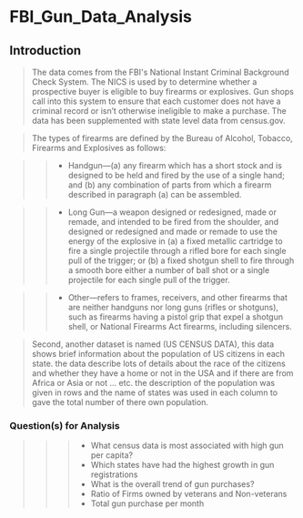 # FBI_Gun_Data_Analysis

<a id='intro'></a>
## Introduction

> The data comes from the FBI's National Instant Criminal Background Check System. The NICS is used by to determine whether a prospective buyer is eligible to buy firearms or explosives. Gun shops call into this system to ensure that each customer does not have a criminal record or isn’t otherwise ineligible to make a purchase. The data has been supplemented with state level data from census.gov.

> The types of firearms are defined by the Bureau of Alcohol, Tobacco, Firearms and Explosives as follows:

>> * Handgun—(a) any firearm which has a short stock and is designed to be held and fired by the use of a single hand; and (b) any combination of parts from which a firearm described in paragraph (a) can be assembled.

>> * Long Gun—a weapon designed or redesigned, made or remade, and intended to be fired from the shoulder, and designed or redesigned and made or remade to use the energy of the explosive in (a) a fixed metallic cartridge to fire a single projectile through a rifled bore for each single pull of the trigger; or (b) a fixed shotgun shell to fire through a smooth bore either a number of ball shot or a single projectile for each single pull of the trigger.

>> * Other—refers to frames, receivers, and other firearms that are neither handguns nor long guns (rifles or shotguns), such as firearms having a pistol grip that expel a shotgun shell, or National Firearms Act firearms, including silencers.

> Second, another dataset is named (US CENSUS DATA), this data shows brief information about the population of US citizens in each state. the data describe lots of details about the race of the citizens and whether they have a home or not in the USA and if there are from Africa or Asia or not ... etc. the description of the population was given in rows and the name of states was used in each column to gave the total number of there own population.

### Question(s) for Analysis

>>> * What census data is most associated with high gun per capita?
>>> * Which states have had the highest growth in gun registrations
>>> * What is the overall trend of gun purchases?
>>> * Ratio of Firms owned by veterans and Non-veterans
>>> * Total gun purchase per month
